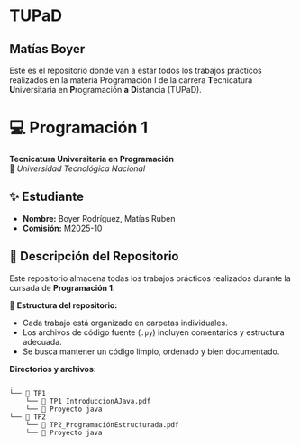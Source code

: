 # TUPaD
## Matías Boyer
Este es el repositorio donde van a estar todos los trabajos prácticos realizados en la materia Programación I de la carrera **T**ecnicatura **U**niversitaria en **P**rogramación **a** **D**istancia (TUPaD).


# 💻 Programación 1  
**Tecnicatura Universitaria en Programación**  
📍 *Universidad Tecnológica Nacional*  

## ✨ Estudiante  
- **Nombre:** Boyer Rodríguez, Matías Ruben
- **Comisión:** M2025-10

## 📂 Descripción del Repositorio  
Este repositorio almacena todas los trabajos prácticos realizados durante la cursada de **Programación 1**.  

📌 **Estructura del repositorio:**  
- Cada trabajo está organizado en carpetas individuales.  
- Los archivos de código fuente (`.py`) incluyen comentarios y estructura adecuada.  
- Se busca mantener un código limpio, ordenado y bien documentado.

**Directorios y archivos:**  
```
.  
└── 📁 TP1 
    └── 📝 TP1_IntroduccionAJava.pdf  
    └── 📁 Proyecto java  
└── 📁 TP2 
    └── 📝 TP2_ProgramaciónEstructurada.pdf  
    └── 📁 Proyecto java  
```